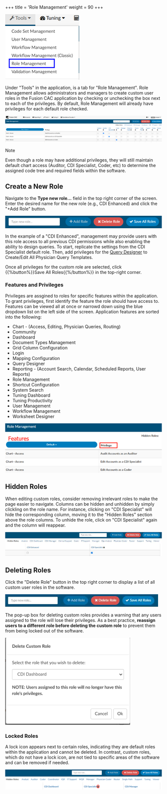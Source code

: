 +++
title = 'Role Management'
weight = 90
+++

![Role Management](RoleManagement.png)

Under "Tools" in the application, is a tab for "Role Management". Role Management allows administrators and managers to create custom user roles in the Fusion CAC application by checking or unchecking the box next to each of the privileges. By default, Role Management will already have privileges for each default role checked. 

![](2024-11-21_RoleMgmt.png)

>[!note] 
>Even though a role may have additional privileges, they will still maintain default chart access (Auditor, CDI Specialist, Coder, etc) to determine the assigned code tree and required fields within the software.

## Create a New Role

Navigate to the **Type new role...** field in the top right corner of the screen. Enter the desired name for the new role (e.g., CDI Enhanced) and click the "+Add Role" button. 

![](2024-11-21_AddUserRole.png)

In the example of a "CDI Enhanced", management may provide users with this role access to all previous CDI permissions while also enabling the ability to design queries. To start, replicate the settings from the CDI Specialist default role. Then, add privileges for the [Query Designer](https://dolbeysystems.github.io/fusion-cac-web-docs/administrative-user-guide/tools/query-designer/) to Create/Edit All Physician Query Templates. 

Once all privileges for the custom role are selected, click {{%button%}}Save All Roles{{%/button%}} in the top-right corner.

### Features and Privileges

Privileges are assgined to roles for specific features within the application. To grant privileges, first identify the feature the role should have access to. Features can be viewed all at once or narrowd down using the blue dropdown list on the left side of the screen. Application features are sorted into the following:

- Chart - (Access, Editing, Physician Queries, Routing)
- Community
- Dashboard
- Document Types Management
- Grid Column Configuration
- Login
- Mapping Configuration
- Query Designer
- Reporting - (Account Search, Calendar, Scheduled Reports, User Reports)
- Role Management
- Shortcut Configuration
- System Search
- Tuning Dashboard
- Tuning Productivity
- User Management
- Workflow Management
- Worksheet Designer

![](2024-11-21_Features.png)

## Hidden Roles

When editing custom roles, consider removing irrelevant roles to make the page easier to navigate. Columns can be hidden and unhidden by simply clickling on the role name. For instance, clicking on "CDI Specialist" will hide the corresponding column, moving it to the "Hidden Roles" section above the role columns. To unhide the role, click on "CDI Specialist" again and the column will reappear.

![](image-487.jpg)

## Deleting Roles

Click the "Delete Role" button in the top right corner to display a list of all custom user roles in the software.

![](image-493.jpg)

The pop-up box for deleting custom roles provides a warning that any users assigned to the role will lose their privileges. As a best practice, **reassign users to a different role before deleting the custom role** to prevent them from being locked out of the software.

![](2024-11-21_DeleteRole.png)

### Locked Roles

A lock icon appears next to certain roles, indicating they are default roles within the application and cannot be deleted. In contrast, custom roles, which do not have a lock icon, are not tied to specific areas of the software and can be removed if needed.

![](2024-11-21_LockedRole.png)